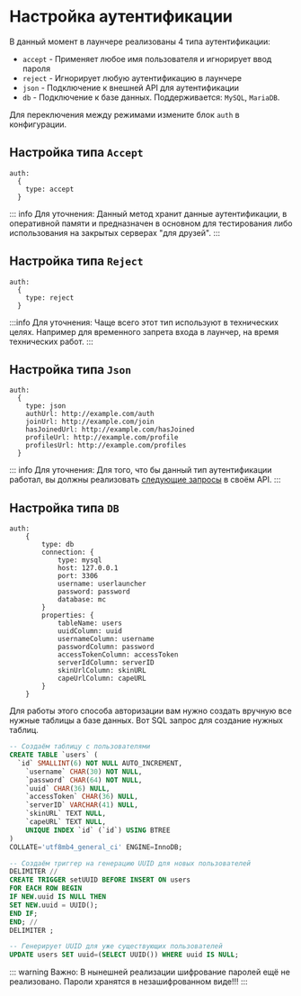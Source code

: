 # Настройка аутентификации

В данный момент в лаунчере реализованы 4 типа аутентификации:

- `accept` - Применяет любое имя пользователя и игнорирует ввод пароля
- `reject` - Игнорирует любую аутентификацию в лаунчере
- `json` - Подключение к внешней API для аутентификации
- `db` - Подключение к базе данных. Поддерживается: `MySQL`, `MariaDB`.

Для переключения между режимами измените блок `auth` в конфигурации.

## Настройка типа `Accept`

```hjson
auth:
  {
    type: accept
  }
```

::: info Для уточнения:
Данный метод хранит данные аутентификации, в оперативной памяти и предназначен в основном для тестирования либо использования на закрытых серверах "для друзей".
:::

## Настройка типа `Reject`

```hjson
auth:
  {
    type: reject
  }
```

:::info Для уточнения:
Чаще всего этот тип используют в технических целях. Например для временного запрета входа в лаунчер, на время технических работ.
:::

## Настройка типа `Json`

```hjson
auth:
  {
    type: json
    authUrl: http://example.com/auth
    joinUrl: http://example.com/join
    hasJoinedUrl: http://example.com/hasJoined
    profileUrl: http://example.com/profile
    profilesUrl: http://example.com/profiles
  }
```

::: info Для уточнения:
Для того, что бы данный тип аутентификации работал, вы должны реализовать [следующие запросы](/docs/for-developers/json-auth.md) в своём API.
:::

## Настройка типа `DB`

```hjson
auth:
    {
        type: db
        connection: {
            type: mysql
            host: 127.0.0.1
            port: 3306
            username: userlauncher
            password: password
            database: mc
        }
        properties: {
            tableName: users
            uuidColumn: uuid
            usernameColumn: username
            passwordColumn: password
            accessTokenColumn: accessToken
            serverIdColumn: serverID
            skinUrlColumn: skinURL
            capeUrlColumn: capeURL
        }
    }
```

Для работы этого способа авторизации вам нужно создать вручную все нужные таблицы а базе данных. Вот SQL запрос для создание нужных таблиц.

```sql
-- Создаём таблицу с пользователями
CREATE TABLE `users` (
  `id` SMALLINT(6) NOT NULL AUTO_INCREMENT,
	`username` CHAR(30) NOT NULL,
	`password` CHAR(64) NOT NULL,
	`uuid` CHAR(36) NULL,
	`accessToken` CHAR(36) NULL,
	`serverID` VARCHAR(41) NULL,
	`skinURL` TEXT NULL,
	`capeURL` TEXT NULL,
	UNIQUE INDEX `id` (`id`) USING BTREE
)
COLLATE='utf8mb4_general_ci' ENGINE=InnoDB;

-- Создаём триггер на генерацию UUID для новых пользователей
DELIMITER //
CREATE TRIGGER setUUID BEFORE INSERT ON users
FOR EACH ROW BEGIN
IF NEW.uuid IS NULL THEN
SET NEW.uuid = UUID();
END IF;
END; //
DELIMITER ;

-- Генерирует UUID для уже существующих пользователей
UPDATE users SET uuid=(SELECT UUID()) WHERE uuid IS NULL;
```

::: warning Важно:
В нынешней реализации шифрование паролей ещё не реализовано. Пароли хранятся в незашифрованном виде!!!
:::
